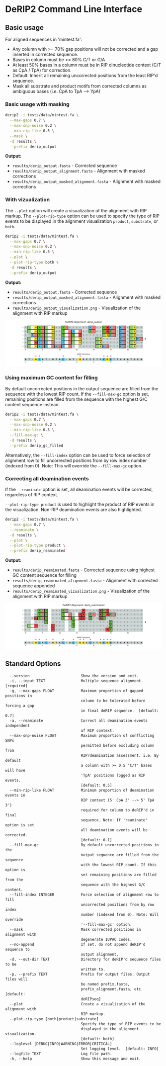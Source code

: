 # DeRIP2 Command Line Interface

## Basic usage

For aligned sequences in 'mintest.fa':

- Any column with >= 70% gap positions will not be corrected and a gap inserted in corrected sequence.
- Bases in column must be >= 80% C/T or G/A
- At least 50% bases in a column must be in RIP dinucleotide context (C/T as CpA / TpA) for correction.
- Default: Inherit all remaining uncorrected positions from the least RIP'd sequence.
- Mask all substrate and product motifs from corrected columns as ambiguous bases (i.e. CpA to TpA --> YpA)

### Basic usage with masking

```bash
derip2 -i tests/data/mintest.fa \
  --max-gaps 0.7 \
  --max-snp-noise 0.2 \
  --min-rip-like 0.5 \
  --mask \
  -d results \
  --prefix derip_output
```

**Output:**

- `results/derip_output.fasta` - Corrected sequence
- `results/derip_output_alignment.fasta` - Alignment with masked corrections
- `results/derip_output_masked_alignment.fasta` - Alignment with masked corrections

### With vizualization

The `--plot` option will create a visualization of the alignment with RIP markup. The `--plot-rip-type` option can be used to specify the type of RIP events to be displayed in the alignment visualization `product`, `substrate`, or `both`.

```bash
derip2 -i tests/data/mintest.fa \
  --max-gaps 0.7 \
  --max-snp-noise 0.2 \
  --min-rip-like 0.5 \
  --plot \
  --plot-rip-type both \
  -d results \
  --prefix derip_output
```

**Output:**

- `results/derip_output.fasta` - Corrected sequence
- `results/derip_output_masked_alignment.fasta` - Alignment with masked corrections
- `results/derip_output_visualization.png` - Visualization of the alignment with RIP markup

![Visualization of the alignment with RIP markup](https://raw.githubusercontent.com/Adamtaranto/deRIP2/main/docs/img/derip_output_visualization.png)

### Using maximum GC content for filling

By default uncorrected positions in the output sequence are filled from the sequence with the lowest RIP count. If the `--fill-max-gc` option is set, remaining positions are filled from the sequence with the highest G/C content sequence instead.

```bash
derip2 -i tests/data/mintest.fa \
  --max-gaps 0.7 \
  --max-snp-noise 0.2 \
  --min-rip-like 0.5 \
  --fill-max-gc \
  -d results \
  --prefix derip_gc_filled
```

Alternatively, the `--fill-index` option can be used to force selection of alignment row to fill uncorrected positions from by row index number (indexed from 0). Note: This will override the `--fill-max-gc` option.

### Correcting all deamination events

If the `--reaminate` option is set, all deamination events will be corrected, regardless of RIP context.

`--plot-rip-type product` is used to highlight the product of RIP events in the visualization.
Non-RIP deamination events are also highlighted.

```bash
derip2 -i tests/data/mintest.fa \
  --max-gaps 0.7 \
  --reaminate \
  -d results \
  --plot \
  --plot-rip-type product \
  --prefix derip_reaminated
```

**Output:**

- `results/derip_reaminated.fasta` - Corrected sequence using highest GC content sequence for filling
- `results/derip_reaminated_alignment.fasta` - Alignment with corrected sequence appended
- `results/derip_reaminated_vizualization.png` - Visualization of the alignment with RIP markup

![Visualization of the alignment with RIP markup](https://raw.githubusercontent.com/Adamtaranto/deRIP2/main/docs/img/derip_reaminated_visualization.png)

## Standard Options

```code
  --version                       Show the version and exit.
  -i, --input TEXT                Multiple sequence alignment.  [required]
  -g, --max-gaps FLOAT            Maximum proportion of gapped positions in
                                  column to be tolerated before forcing a gap
                                  in final deRIP sequence.  [default: 0.7]
  -a, --reaminate                 Correct all deamination events independent
                                  of RIP context.
  --max-snp-noise FLOAT           Maximum proportion of conflicting SNPs
                                  permitted before excluding column from
                                  RIP/deamination assessment. i.e. By default
                                  a column with >= 0.5 'C/T' bases will have
                                  'TpA' positions logged as RIP events.
                                  [default: 0.5]
  --min-rip-like FLOAT            Minimum proportion of deamination events in
                                  RIP context (5' CpA 3' --> 5' TpA 3')
                                  required for column to deRIP'd in final
                                  sequence. Note: If 'reaminate' option is set
                                  all deamination events will be corrected.
                                  [default: 0.1]
  --fill-max-gc                   By default uncorrected positions in the
                                  output sequence are filled from the sequence
                                  with the lowest RIP count. If this option is
                                  set remaining positions are filled from the
                                  sequence with the highest G/C content.
  --fill-index INTEGER            Force selection of alignment row to fill
                                  uncorrected positions from by row index
                                  number (indexed from 0). Note: Will override
                                  '--fill-max-gc' option.
  --mask                          Mask corrected positions in alignment with
                                  degenerate IUPAC codes.
  --no-append                     If set, do not append deRIP'd sequence to
                                  output alignment.
  -d, --out-dir TEXT              Directory for deRIP'd sequence files to be
                                  written to.
  -p, --prefix TEXT               Prefix for output files. Output files will
                                  be named prefix.fasta,
                                  prefix_alignment.fasta, etc.  [default:
                                  deRIPseq]
  --plot                          Create a visualization of the alignment with
                                  RIP markup.
  --plot-rip-type [both|product|substrate]
                                  Specify the type of RIP events to be
                                  displayed in the alignment visualization.
                                  [default: both]
  --loglevel [DEBUG|INFO|WARNING|ERROR|CRITICAL]
                                  Set logging level.  [default: INFO]
  --logfile TEXT                  Log file path.
  -h, --help                      Show this message and exit.
```
